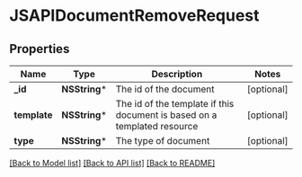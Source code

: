 # JSAPIDocumentRemoveRequest

## Properties
Name | Type | Description | Notes
------------ | ------------- | ------------- | -------------
**_id** | **NSString*** | The id of the document | [optional] 
**template** | **NSString*** | The id of the template if this document is based on a templated resource | [optional] 
**type** | **NSString*** | The type of document | [optional] 

[[Back to Model list]](../README.md#documentation-for-models) [[Back to API list]](../README.md#documentation-for-api-endpoints) [[Back to README]](../README.md)


